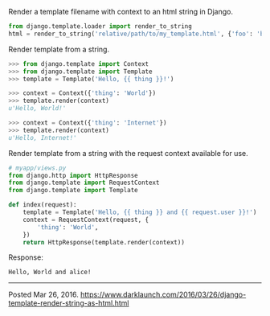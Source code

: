 Render a template filename with context to an html string in Django.

```python
from django.template.loader import render_to_string
html = render_to_string('relative/path/to/my_template.html', {'foo': 'bar'})
```

Render template from a string.

```python
>>> from django.template import Context
>>> from django.template import Template
>>> template = Template('Hello, {{ thing }}!')

>>> context = Context({'thing': 'World'})
>>> template.render(context)
u'Hello, World!'

>>> context = Context({'thing': 'Internet'})
>>> template.render(context)
u'Hello, Internet!'
```

Render template from a string with the request context available for use.

```python
# myapp/views.py
from django.http import HttpResponse
from django.template import RequestContext
from django.template import Template

def index(request):
    template = Template('Hello, {{ thing }} and {{ request.user }}!')
    context = RequestContext(request, {
        'thing': 'World',
    })
    return HttpResponse(template.render(context))
```

Response:

```
Hello, World and alice!
```

---


Posted Mar 26, 2016.
https://www.darklaunch.com/2016/03/26/django-template-render-string-as-html.html